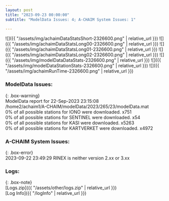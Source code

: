 ```yaml
---
layout: post
title: "2023-09-23 00:00:00"
subtitle: "ModelData Issues: 4; A-CHAIM System Issues: 1"

---
```


![]({{ "/assets/img/achaimDataStatsShort-2326600.png" | relative_url }})
![]({{ "/assets/img/achaimDataStatsLong00-2326600.png" | relative_url }})
![]({{ "/assets/img/achaimDataStatsLong01-2326600.png" | relative_url }})
![]({{ "/assets/img/achaimDataStatsLong02-2326600.png" | relative_url }})
![]({{ "/assets/img/modelDataDataStats-2326600.png" | relative_url }})
![]({{ "/assets/img/modelDataStationStats-2326600.png" | relative_url }})
![]({{ "/assets/img/achaimRunTime-2326600.png" | relative_url }})


### ModelData Issues:  
  
{: .box-warning}  
 ModelData report for 22-Sep-2023 23:15:08   
 /home2/achaim1/A-CHAIM/modelData/2023/265/23/modelData.mat   
 0% of all possible stations for IONO were downloaded. x751   
 0% of all possible stations for SENTINEL were downloaded. x54   
 0% of all possible stations for KASI were downloaded. x5263   
 0% of all possible stations for KARTVERKET were downloaded. x4972   
  
### A-CHAIM System Issues:  
  
{: .box-error}  
2023-09-22 23:49:29 RINEX is neither version 2.xx or 3.xx  

### Logs:  
  
{: .box-note}  
[Logs.zip]({{ "/assets/other/logs.zip" | relative_url }})  
[Log Info]({{ "/logInfo" | relative_url }})  
